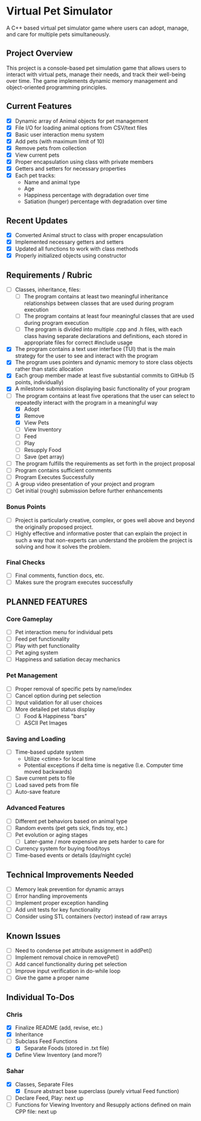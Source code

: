 # Virtual Pet Simulator

A C++ based virtual pet simulator game where users can adopt, manage, and care for multiple pets simultaneously.

## Project Overview

This project is a console-based pet simulation game that allows users to interact with virtual pets, manage their needs, and track their well-being over time. The game implements dynamic memory management and object-oriented programming principles.

## Current Features

- [x] Dynamic array of Animal objects for pet management
- [x] File I/O for loading animal options from CSV/text files
- [x] Basic user interaction menu system
- [x] Add pets (with maximum limit of 10)
- [x] Remove pets from collection
- [x] View current pets
- [x] Proper encapsulation using class with private members
- [x] Getters and setters for necessary properties
- [x] Each pet tracks:
  - Name and animal type
  - Age
  - Happiness percentage with degradation over time
  - Satiation (hunger) percentage with degradation over time

## Recent Updates

- [x] Converted Animal struct to class with proper encapsulation
- [x] Implemented necessary getters and setters
- [x] Updated all functions to work with class methods
- [x] Properly initialized objects using constructor

## Requirements / Rubric

- [ ] Classes, inheritance, files:
  - [ ] The program contains at least two meaningful inheritance relationships between classes that are
  used during program execution
  - [ ] The program contains at least four meaningful classes that are used during program execution
  - [ ] The program is divided into multiple .cpp and .h files, with each class having separate declarations
  and definitions, each stored in appropriate files for correct #include usage
- [x] The program contains a text user interface (TUI) that is the main strategy for the user to see and interact with the program
- [x] The program uses pointers and dynamic memory to store class objects rather than static allocation
- [x] Each group member made at least five substantial commits to GitHub (5 points, individually)
- [x] A milestone submission displaying basic functionality of your program
- [ ] The program contains at least five operations that the user can select to repeatedly interact with the
program in a meaningful way
  - [x] Adopt
  - [x] Remove
  - [x] View Pets
  - [ ] View Inventory
  - [ ] Feed
  - [ ] Play
  - [ ] Resupply Food
  - [ ] Save (pet array)
- [ ] The program fulfills the requirements as set forth in the project proposal
- [ ] Program contains sufficient comments
- [ ] Program Executes Successfully
- [ ] A group video presentation of your project and program
- [ ] Get initial (rough) submission before further enhancements

### Bonus Points

- [ ] Project is particularly creative, complex, or goes well above and beyond the originally proposed project.
- [ ] Highly effective and informative poster that can explain the project in such a way that non-experts can understand
      the problem the project is solving and how it solves the problem.

### Final Checks

- [ ] Final comments, function docs, etc.
- [ ] Makes sure the program executes successfully

## PLANNED FEATURES

### Core Gameplay

- [ ] Pet interaction menu for individual pets
- [ ] Feed pet functionality
- [ ] Play with pet functionality
- [ ] Pet aging system
- [ ] Happiness and satiation decay mechanics

### Pet Management

- [ ] Proper removal of specific pets by name/index
- [ ] Cancel option during pet selection
- [ ] Input validation for all user choices
- [ ] More detailed pet status display
  - [ ] Food & Happiness "bars"
  - [ ] ASCII Pet Images

### Saving and Loading

- [ ] Time-based update system
  - Utilize \<ctime> for local time
  - Potential exceptions if delta time is negative (I.e. Computer time moved backwards)
- [ ] Save current pets to file
- [ ] Load saved pets from file
- [ ] Auto-save feature

### Advanced Features

- [ ] Different pet behaviors based on animal type
- [ ] Random events (pet gets sick, finds toy, etc.)
- [ ] Pet evolution or aging stages
  - [ ] Later-game / more expensive are pets harder to care for
- [ ] Currency system for buying food/toys
- [ ] Time-based events or details (day/night cycle)

## Technical Improvements Needed

- [ ] Memory leak prevention for dynamic arrays
- [ ] Error handling improvements
- [ ] Implement proper exception handling
- [ ] Add unit tests for key functionality
- [ ] Consider using STL containers (vector) instead of raw arrays

## Known Issues

- [ ] Need to condense pet attribute assignment in addPet()
- [ ] Implement removal choice in removePet()
- [ ] Add cancel functionality during pet selection
- [ ] Improve input verification in do-while loop
- [ ] Give the game a proper name

## Individual To-Dos

### Chris

- [x] Finalize README (add, revise, etc.)
- [x] Inheritance
- [ ] Subclass Feed Functions
  - [x] Separate Foods (stored in .txt file)
- [x] Define View Inventory (and more?)

### Sahar

- [x] Classes, Separate Files
  - [x] Ensure abstract base superclass (purely virtual Feed function)
- [ ] Declare Feed, Play: next up
- [ ] Functions for Viewing Inventory and Resupply actions defined on main CPP file: next up
